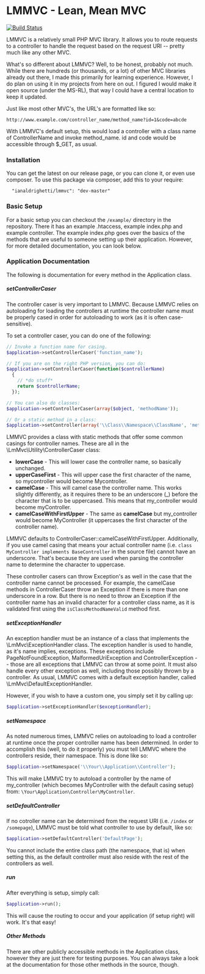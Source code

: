 # LMMVC - Lean, Mean MVC

[![Build Status](https://travis-ci.org/ianaldrighetti/lmmvc.svg?branch=master)](https://travis-ci.org/ianaldrighetti/lmmvc)


LMMVC is a relatively small PHP MVC library. It allows you to route requests to a controller to handle the request based on the request URI -- pretty much like any other MVC. 

What's so different about LMMVC? Well, to be honest, probably not much. While there are hundreds (or thousands, or a lot) of other MVC libraries already out there, I made this primarily for learning experience. However, I do plan on using it in my projects from here on out. I figured I would make it open source (under the MS-RL), that way I could have a central location to keep it updated.

Just like most other MVC's, the URL's are formatted like so:
```
http://www.example.com/controller_name/method_name?id=1&code=abcde
```

With LMMVC's default setup, this would load a controller with a class name of ControllerName and invoke method_name. id and code would be accessible through $_GET, as usual.

### Installation
You can get the latest on our release page, or you can clone it, or even use composer. To use this package via composer, add this to your require:

```
  "ianaldrighetti/lmmvc": "dev-master"
```

### Basic Setup
For a basic setup you can checkout the ```/example/``` directory in the repository. There it has an example .htaccess, example index.php and example controller. The example index.php goes over the basics of the methods that are useful to someone setting up their application. However, for more detailed documentation, you can look below.

### Application Documentation
The following is documentation for every method in the Application class.

##### setControllerCaser

The controller caser is very important to LMMVC. Because LMMVC relies on autoloading for loading the controllers at runtime the controller name must be properly cased in order for autoloading to work (as it is often case-sensitive).

To set a controller caser, you can do one of the following:
```php
// Invoke a function name for casing.
$application->setControllerCaser('function_name');

// If you are on the right PHP version, you can do:
$application->setControllerCaser(function($controllerName)
  {
    // *do stuff*
    return $controllerName;
  });

// You can also do classes:
$application->setControllerCaser(array($object, 'methodName'));

// Or a static method in a class:
$application->setController(array('\\Class\\Namespace\\ClassName', 'methodName'));
```

LMMVC provides a class with static methods that offer some common casings for controller names. These are all in the \LmMvc\Utility\ControllerCaser class:
  - **lowerCase** - This will lower case the controller name, so basically unchanged.
  - **upperCaseFirst** - This will upper case the first character of the name, so mycontroller would become Mycontroller.
  - **camelCase** - This will camel case the controller name. This works slightly differently, as it requires there to be an underscore (_) before the character that is to be uppercased. This means that my_controller would become myController.
  - **camelCaseWithFirstUpper** - The same as **camelCase** but my_controller would become MyController (it uppercases the first character of the controller name).

LMMVC defaults to ControllerCaser::camelCaseWithFirstUpper. Additionally, if you use camel casing that means your actual controller name (i.e. ```class MyController implements BaseController``` in the source file) cannot have an underscore. That's because they are used when parsing the controller name to determine the character to uppercase.

These controller casers can throw Exception's as well in the case that the controller name cannot be processed. For example, the camelCase methods in ControllerCaser throw an Exception if there is more than one underscore in a row. But there is no need to throw an Exception if the controller name has an invalid character for a controller class name, as it is validated first using the ```isClassMethodNameValid``` method first.

##### setExceptionHandler

An exception handler must be an instance of a class that implements the \LmMvc\ExceptionHandler class. The exception handler is used to handle, as it's name implies, exceptions. These exceptions include PageNotFoundException, MalformedUriException and ControllerException -- those are all exceptions that LMMVC can throw at some point. It must also handle every other exception as well, including those possibly thrown by a controller. As usual, LMMVC comes with a default exception handler, called \LmMvc\DefaultExceptionHandler.

However, if you wish to have a custom one, you simply set it by calling up:
```php
$application->setExceptionHandler($exceptionHandler);
```

##### setNamespace

As noted numerous times, LMMVC relies on autoloading to load a controller at runtime once the proper controller name has been determined. In order to accomplish this (well, to do it properly) you must tell LMMVC where the controllers reside, their namespace. This is done like so:
```php
$application->setNamespace('\\Your\\Application\\Controller');
```

This will make LMMVC try to autoload a controller by the name of my_controller (which becomes MyController with the default casing setup) from: ```\Your\Application\Controller\MyController```.

##### setDefaultController

If no cotroller name can be determined from the request URI (i.e. ```/index``` or ```/somepage```), LMMVC must be told what controller to use by default, like so:
```php
$application->setDefaultController('DefaultPage');
```

You cannot include the entire class path (the namespace, that is) when setting this, as the default controller must also reside with the rest of the controllers as well.

##### run

After everything is setup, simply call:
```php
$application->run();
```

This will cause the routing to occur and your application (if setup right) will work. It's that easy!

##### Other Methods
There are other publicly accessible methods in the Application class, however they are just there for testing purposes. You can always take a look at the documentation for those other methods in the source, though.
